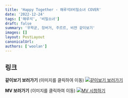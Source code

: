 ```yaml
---
title: 'Happy Together - 해루석X비밀소녀 COVER'
date: '2022-12-24'
tags: ['해루석', '비밀소녀']
draft: false
summary: '우왁굳, 징버거, 주르르, 비챤 같이보기'
images: []
layout: PostLayout
canonicalUrl:
authors: ['woolan']
---
```


## 링크

**같이보기 보러가기** (이미지를 클릭하여 이동)
[![같이보기 보러가기](https://cdn.discordapp.com/attachments/1136601898116464710/1211650793904807976/logo.png?ex=65eef8bc&is=65dc83bc&hm=95dc0e08c1f43025dd60def429896697b3787a9f923593eb50b24e9fb6280361&)](https://cafe.naver.com/steamindiegame/9064857)

**MV 보러가기** (이미지를 클릭하여 이동)
[![MV 시청하기](https://i.ytimg.com/vi/nvBG4zYkJ-c/maxresdefault.jpg)](https://youtu.be/nvBG4zYkJ-c)
